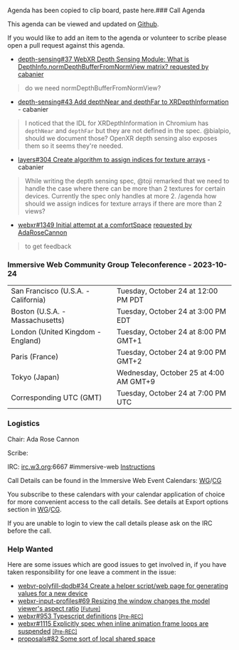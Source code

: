 Agenda has been copied to clip board, paste here.### Call Agenda

This agenda can be viewed and updated on [Github](https://github.com/immersive-web/administrivia/blob/main/meetings/cg/2023-10-24-Immersive_Web_Community_Group_Teleconference-agenda.md).

If you would like to add an item to the agenda or volunteer to scribe please open a pull request against this agenda.

* [depth-sensing#37 WebXR Depth Sensing Module: What is DepthInfo.normDepthBufferFromNormView matrix? ](https://github.com/immersive-web/depth-sensing/issues/37) [requested by cabanier](https://github.com/immersive-web/depth-sensing/issues/37#issuecomment-1758641246)
> do we need normDepthBufferFromNormView?

* [depth-sensing#43 Add depthNear and depthFar to XRDepthInformation ](https://github.com/immersive-web/depth-sensing/issues/43) - cabanier
> I noticed that the IDL for XRDepthInformation in Chromium has `depthNear` and `depthFar` but they are not defined in the spec. @bialpio, should we document those?
 >OpenXR depth sensing also exposes them so it seems they're needed.

* [layers#304 Create algorithm to assign indices for texture arrays](https://github.com/immersive-web/layers/issues/304) - cabanier
> While writing the depth sensing spec, @toji remarked that we need to handle the case where there can be more than 2 textures for certain devices. Currently the spec only handles at more 2.
 >/agenda how should we assign indices for texture arrays if there are more than 2 views?

* [webxr#1349 Initial attempt at a comfortSpace](https://github.com/immersive-web/webxr/pull/1349) [requested by AdaRoseCannon](https://github.com/immersive-web/webxr/pull/1349#issuecomment-1742738973)
> to get feedback

### Immersive Web Community Group Teleconference - 2023-10-24

<table>
<tr><td> San Francisco (U.S.A. - California) <td> Tuesday, October 24 at 12:00 PM PDT
<tr><td> Boston (U.S.A. - Massachusetts) <td> Tuesday, October 24 at 3:00 PM EDT
<tr><td> London (United Kingdom - England) <td> Tuesday, October 24 at 8:00 PM GMT+1
<tr><td> Paris (France) <td> Tuesday, October 24 at 9:00 PM GMT+2
<tr><td> Tokyo (Japan) <td> Wednesday, October 25 at 4:00 AM GMT+9
<tr><td> Corresponding UTC (GMT) <td> Tuesday, October 24 at 7:00 PM UTC
</table>

### Logistics

Chair: Ada Rose Cannon

Scribe:

IRC: [irc.w3.org](https://irc.w3.org/):6667 #immersive-web [Instructions](https://github.com/immersive-web/administrivia/blob/main/IRC.md)

Call Details can be found in the Immersive Web Event Calendars: [WG](https://www.w3.org/groups/wg/immersive-web/calendar/)/[CG](https://www.w3.org/groups/cg/immersive-web/calendar/)

You subscribe to these calendars with your calendar application of choice for more convenient access to the call details. See details at Export options section in [WG](https://www.w3.org/groups/wg/immersive-web/calendar/#export)/[CG](https://www.w3.org/groups/cg/immersive-web/calendar/#export).

If you are unable to login to view the call details please ask on the IRC before the call.

### Help Wanted

Here are some issues which are good issues to get involved in, if you have taken responsibility for one leave a comment in the issue:

- [webvr-polyfill-dpdb#34 Create a helper script/web page for generating values for a new device](https://github.com/immersive-web/webvr-polyfill-dpdb/issues/34)
- [webxr-input-profiles#69 Resizing the window changes the model viewer's aspect ratio](https://github.com/immersive-web/webxr-input-profiles/issues/69) [<small>[Future]</small>](https://api.github.com/repos/immersive-web/webxr-input-profiles/milestones/4)
- [webxr#953 Typescript definitions](https://github.com/immersive-web/webxr/issues/953) [<small>[Pre-REC]</small>](https://api.github.com/repos/immersive-web/webxr/milestones/16)
- [webxr#1115 Explicitly spec when inline animation frame loops are suspended](https://github.com/immersive-web/webxr/issues/1115) [<small>[Pre-REC]</small>](https://api.github.com/repos/immersive-web/webxr/milestones/16)
- [proposals#82 Some sort of local shared space](https://github.com/immersive-web/proposals/issues/82)


              
